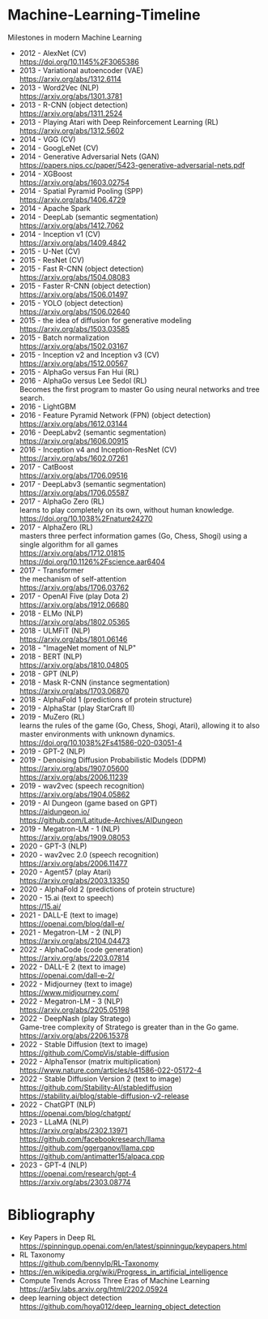 # Machine-Learning-Timeline
Milestones in modern Machine Learning

* 2012 - AlexNet (CV)<br>
https://doi.org/10.1145%2F3065386 
* 2013 - Variational autoencoder (VAE) <br>
https://arxiv.org/abs/1312.6114
* 2013 - Word2Vec (NLP) <br>
https://arxiv.org/abs/1301.3781
* 2013 - R-CNN (object detection) <br>
https://arxiv.org/abs/1311.2524
* 2013 - Playing Atari with Deep Reinforcement Learning (RL) <br>
https://arxiv.org/abs/1312.5602
* 2014 - VGG (CV)
* 2014 - GoogLeNet (CV)
* 2014 - Generative Adversarial Nets (GAN) <br>
https://papers.nips.cc/paper/5423-generative-adversarial-nets.pdf
* 2014 - XGBoost <br>
https://arxiv.org/abs/1603.02754
* 2014 - Spatial Pyramid Pooling (SPP) <br>
https://arxiv.org/abs/1406.4729
* 2014 - Apache Spark
* 2014 - DeepLab (semantic segmentation) <br>
https://arxiv.org/abs/1412.7062
* 2014 - Inception v1 (CV) <br>
https://arxiv.org/abs/1409.4842
* 2015 - U-Net (CV)
* 2015 - ResNet (CV)
* 2015 - Fast R-CNN (object detection) <br>
https://arxiv.org/abs/1504.08083
* 2015 - Faster R-CNN (object detection) <br>
https://arxiv.org/abs/1506.01497
* 2015 - YOLO (object detection) <br>
https://arxiv.org/abs/1506.02640
* 2015 - the idea of diffusion for generative modeling <br>
https://arxiv.org/abs/1503.03585
* 2015 - Batch normalization <br>
https://arxiv.org/abs/1502.03167
* 2015 - Inception v2 and Inception v3 (CV) <br>
https://arxiv.org/abs/1512.00567
* 2015 - AlphaGo versus Fan Hui (RL)
* 2016 - AlphaGo versus Lee Sedol (RL) <br>
Becomes the first program to master Go using neural networks and tree search.
* 2016 - LightGBM 
* 2016 - Feature Pyramid Network (FPN) (object detection) <br>
https://arxiv.org/abs/1612.03144
* 2016 - DeepLabv2 (semantic segmentation) <br>
https://arxiv.org/abs/1606.00915
* 2016 - Inception v4 and Inception-ResNet (CV) <br>
https://arxiv.org/abs/1602.07261
* 2017 - CatBoost <br>
https://arxiv.org/abs/1706.09516
* 2017 - DeepLabv3 (semantic segmentation) <br>
https://arxiv.org/abs/1706.05587 
* 2017 - AlphaGo Zero (RL) <br>
learns to play completely on its own, without human knowledge. <br>
https://doi.org/10.1038%2Fnature24270
* 2017 - AlphaZero (RL) <br>
masters three perfect information games (Go, Chess, Shogi) using a single algorithm for all games <br>
https://arxiv.org/abs/1712.01815 <br>
https://doi.org/10.1126%2Fscience.aar6404
* 2017 - Transformer <br>
the mechanism of self-attention <br>
https://arxiv.org/abs/1706.03762
* 2017 - OpenAI Five (play Dota 2) <br>
https://arxiv.org/abs/1912.06680
* 2018 - ELMo (NLP) <br>
https://arxiv.org/abs/1802.05365
* 2018 - ULMFiT (NLP) <br>
https://arxiv.org/abs/1801.06146
* 2018 - "ImageNet moment of NLP"
* 2018 - BERT (NLP) <br>
https://arxiv.org/abs/1810.04805
* 2018 - GPT (NLP)
* 2018 - Mask R-CNN (instance segmentation) <br>
https://arxiv.org/abs/1703.06870
* 2018 - AlphaFold 1 (predictions of protein structure)
* 2019 - AlphaStar (play StarCraft II)
* 2019 - MuZero (RL) <br>
learns the rules of the game (Go, Chess, Shogi, Atari), allowing it to also master environments with unknown dynamics. <br>
https://doi.org/10.1038%2Fs41586-020-03051-4
* 2019 - GPT-2 (NLP)
* 2019 - Denoising Diffusion Probabilistic Models (DDPM) <br>
https://arxiv.org/abs/1907.05600 <br>
https://arxiv.org/abs/2006.11239
* 2019 - wav2vec (speech recognition) <br>
https://arxiv.org/abs/1904.05862
* 2019 - AI Dungeon (game based on GPT) <br>
https://aidungeon.io/ <br>
https://github.com/Latitude-Archives/AIDungeon
* 2019 - Megatron-LM - 1 (NLP) <br>
https://arxiv.org/abs/1909.08053
* 2020 - GPT-3 (NLP)
* 2020 - wav2vec 2.0 (speech recognition) <br>
https://arxiv.org/abs/2006.11477
* 2020 - Agent57 (play Atari) <br>
https://arxiv.org/abs/2003.13350
* 2020 - AlphaFold 2 (predictions of protein structure)
* 2020 - 15.ai (text to speech) <br>
https://15.ai/ 
* 2021 - DALL-E (text to image) <br>
https://openai.com/blog/dall-e/
* 2021 - Megatron-LM - 2 (NLP) <br>
https://arxiv.org/abs/2104.04473
* 2022 - AlphaCode (code generation) <br>
https://arxiv.org/abs/2203.07814
* 2022 - DALL-E 2 (text to image) <br>
https://openai.com/dall-e-2/
* 2022 - Midjourney (text to image) <br>
https://www.midjourney.com/
* 2022 - Megatron-LM - 3 (NLP) <br>
https://arxiv.org/abs/2205.05198
* 2022 - DeepNash (play Stratego) <br>
Game-tree complexity of Stratego is greater than in the Go game. <br>
https://arxiv.org/abs/2206.15378
* 2022 - Stable Diffusion (text to image) <br>
https://github.com/CompVis/stable-diffusion
* 2022 - AlphaTensor (matrix multiplication) <br>
https://www.nature.com/articles/s41586-022-05172-4
* 2022 - Stable Diffusion Version 2 (text to image)<br>
https://github.com/Stability-AI/stablediffusion <br>
https://stability.ai/blog/stable-diffusion-v2-release
* 2022 - ChatGPT (NLP) <br>
https://openai.com/blog/chatgpt/
* 2023 - LLaMA (NLP) <br>
https://arxiv.org/abs/2302.13971 <br>
https://github.com/facebookresearch/llama <br>
https://github.com/ggerganov/llama.cpp <br>
https://github.com/antimatter15/alpaca.cpp
* 2023 - GPT-4 (NLP) <br>
https://openai.com/research/gpt-4 <br>
https://arxiv.org/abs/2303.08774


# Bibliography
* Key Papers in Deep RL <br>
https://spinningup.openai.com/en/latest/spinningup/keypapers.html
* RL Taxonomy <br>
https://github.com/bennylp/RL-Taxonomy
* https://en.wikipedia.org/wiki/Progress_in_artificial_intelligence
* Compute Trends Across Three Eras of Machine Learning <br>
https://ar5iv.labs.arxiv.org/html/2202.05924
* deep learning object detection <br>
https://github.com/hoya012/deep_learning_object_detection
